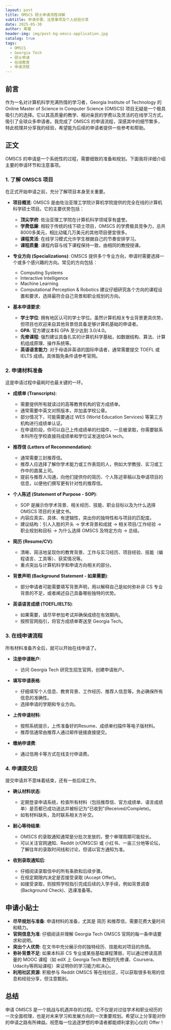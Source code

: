 ```yaml
---
layout: post
title: OMSCS 硕士申请流程详解
subtitle: 申请步骤、注意事项及个人经验分享
date: 2025-05-30
author: 素履
header-img: img/post-bg-omscs-application.jpg
catalog: true
tags:
  - OMSCS
  - Georgia Tech
  - 硕士申请
  - 在线教育
  - 申请流程
---
```


## 前言

作为一名对计算机科学充满热情的学习者，Georgia Institute of Technology 的 Online Master of Science in Computer Science (OMSCS) 项目无疑是一个极具吸引力的选择。它以其高质量的教学、相对亲民的学费以及灵活的在线学习方式，吸引了全球众多申请者。我完成了 OMSCS 的申请流程，深感其中的细节繁多，特此梳理并分享我的经验，希望能为后续的申请者提供一些参考和帮助。

## 正文

OMSCS 的申请是一个系统性的过程，需要细致的准备和规划。下面我将详细介绍主要的申请环节和注意事项。

### 1. 了解 OMSCS 项目

在正式开始申请之前，充分了解项目本身至关重要。

*   **项目概览**:
    OMSCS 是由佐治亚理工学院计算机学院提供的完全在线的计算机科学硕士项目。它的主要优势包括：
    *   **顶尖学府**: 佐治亚理工学院在计算机科学领域享有盛誉。
    *   **学费低廉**: 相较于传统的线下硕士项目，OMSCS 的学费极具竞争力，总共8000多美元，相比动辄几万美元的其他项目便宜很多。
    *   **课程灵活**: 在线学习模式允许学生根据自己的节奏安排学习。
    *   **课程质量**: 课程内容与线下课程保持一致，由相同的教授授课。

*   **专业方向 (Specializations)**:
    OMSCS 提供多个专业方向，申请时需要选择一个或多个感兴趣的方向。常见的方向包括：
    *   Computing Systems
    *   Interactive Intelligence
    *   Machine Learning
    *   Computational Perception & Robotics
    建议仔细研究各个方向的课程设置和要求，选择最符合自己背景和职业规划的方向。

*   **基本申请要求**:
    *   **学士学位**: 拥有地区认可的学士学位。虽然计算机相关专业背景更具优势，但项目也欢迎来自其他背景但具备足够计算机基础的申请者。
    *   **GPA**: 官方建议本科 GPA 至少达到 3.0/4.0。
    *   **先修课程**: 强烈建议具备扎实的计算机科学基础，如数据结构、算法、计算机组成原理、操作系统等。
    *   **英语语言能力**: 对于母语非英语的国际申请者，通常需要提交 TOEFL 或 IELTS 成绩。具体豁免条件请参考官网。

### 2. 申请材料准备

这是申请过程中最耗时也最关键的一环。

*   **成绩单 (Transcripts)**:
    *   需要提供所有就读过的高等教育机构的官方成绩单。
    *   通常需要中英文对照版本，并加盖学校公章。
    *   部分情况下，可能需要通过 WES (World Education Services) 等第三方机构进行成绩单认证。
    *   在申请阶段，你可以自己上传成绩单的扫描件，一旦被录取，你需要联系本科所在学校直接将成绩单和学位证发送给GA tech。

*   **推荐信 (Letters of Recommendation)**:
    *   通常需要三封推荐信。
    *   推荐人应选择了解你学术能力或工作表现的人，例如大学教授、实习或工作中的直属上司。
    *   提前与推荐人沟通，向他们提供你的简历、个人陈述草稿以及申请项目的信息，以便他们撰写更有针对性的推荐信。

*   **个人陈述 (Statement of Purpose - SOP)**:
    *   SOP 是展示你学术背景、相关经历、技能、职业目标以及为什么选择 OMSCS 项目的关键文书。
    *   内容应真实、具体、有逻辑性，突出你的独特性和与项目的匹配度。
    *   建议结构：引人入胜的开头 -> 学术背景和成就 -> 相关项目/工作经验 -> 职业规划和目标 -> 为什么选择 OMSCS 及特定方向 -> 总结。

*   **简历 (Resume/CV)**:
    *   清晰、简洁地呈现你的教育背景、工作与实习经历、项目经验、技能（编程语言、工具等）、获奖情况等。
    *   重点突出与计算机科学和申请方向相关的部分。

*   **背景声明 (Background Statement - 如果需要)**:
    *   部分申请者可能需要填写背景声明，用以解释自己是如何弥补非 CS 专业背景的不足，或者阐述自己具备哪些独特的优势。

*   **英语语言成绩 (TOEFL/IELTS)**:
    *   如果需要，请尽早参加考试并确保成绩在有效期内。
    *   按照官网指引，将官方成绩单寄送至 Georgia Tech。

### 3. 在线申请流程

所有材料准备齐全后，就可以开始在线申请了。

*   **注册申请账户**:
    *   访问 Georgia Tech 研究生招生官网，创建申请账户。

*   **填写申请表格**:
    *   仔细填写个人信息、教育背景、工作经历、推荐人信息等。务必确保所有信息的准确性。
    *   选择申请的学期和专业方向。

*   **上传申请材料**:
    *   按照系统提示，上传准备好的Resume、成绩单扫描件等电子版材料。
    *   推荐信通常由推荐人通过邮件链接直接提交。

*   **缴纳申请费**:
    *   通过信用卡等方式在线支付申请费。

### 4. 申请提交后

提交申请并不意味着结束，还有一些后续工作。

*   **确认材料状态**:
    *   定期登录申请系统，检查所有材料（包括推荐信、官方成绩单、语言成绩单）是否都已成功送达并被标记为“已收到”(Received/Complete)。
    *   如有材料缺失，及时联系相关方补交。

*   **耐心等待结果**:
    *   OMSCS 的录取通知通常是分批次发放的，整个审理周期可能较长。
    *   可以关注官网通知、Reddit (r/OMSCS) 或 小红书、一亩三分地等论坛，了解往年的录取时间线和讨论，但请以官方通知为准。

*   **收到录取通知后**:
    *   仔细阅读录取信中的所有条款和后续步骤。
    *   在规定期限内决定是否接受录取 (Accept Offer)。
    *   如接受录取，则按照学校指引完成后续的入学手续，例如背景调查 (Background Check)、选课准备等。

## 申请小贴士

*   **尽早规划与准备**: 申请材料的准备，尤其是 简历 和推荐信，需要花费大量时间和精力。
*   **官网信息为准**: 仔细阅读并理解 Georgia Tech OMSCS 官网的每一条申请要求和说明。
*   **突出个人优势**: 在文书中充分展示你的独特经历、技能和对项目的热情。
*   **弥补背景不足**: 如果本科非 CS 专业或某些基础课程薄弱，可以通过修读高质量的 MOOC 课程（如 edX 上 Georgia Tech 教授的先修课、Coursera、Udacity等网站课程）来证明你的学习能力和决心。
*   **利用社区资源**: 积极参与 Reddit OMSCS 等在线社区，可以获取很多有用的信息和经验分享，但注意甄别。

## 总结

申请 OMSCS 是一个挑战与机遇并存的过程。它不仅是对过往学术和职业经历的一次全面梳理，也是对未来学习和发展方向的一次重要规划。希望以上分享能对你的申请之路有所裨益。祝愿每一位追逐梦想的申请者都能顺利拿到心仪的 Offer！
